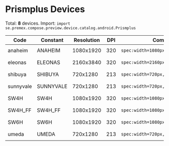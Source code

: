 # Prismplus Devices

Total: **8** devices. Import: `import se.premex.compose.preview.device.catalog.android.Prismplus`

| Code | Constant | Resolution | DPI | Compose Spec | Preview Usage |
|------|----------|------------|-----|-------------|---------------|
| anaheim | ANAHEIM | 1080x1920 | 320 | `spec:width=1080px,height=1920px,dpi=320` | `@Preview(device = Prismplus.ANAHEIM)` |
| eleonas | ELEONAS | 2160x3840 | 320 | `spec:width=2160px,height=3840px,dpi=320` | `@Preview(device = Prismplus.ELEONAS)` |
| shibuya | SHIBUYA | 720x1280 | 213 | `spec:width=720px,height=1280px,dpi=213` | `@Preview(device = Prismplus.SHIBUYA)` |
| sunnyvale | SUNNYVALE | 720x1280 | 213 | `spec:width=720px,height=1280px,dpi=213` | `@Preview(device = Prismplus.SUNNYVALE)` |
| SW4H | SW4H | 1080x1920 | 320 | `spec:width=1080px,height=1920px,dpi=320` | `@Preview(device = Prismplus.SW4H)` |
| SW4H_FF | SW4H_FF | 1080x1920 | 320 | `spec:width=1080px,height=1920px,dpi=320` | `@Preview(device = Prismplus.SW4H_FF)` |
| SW6H | SW6H | 1080x1920 | 320 | `spec:width=1080px,height=1920px,dpi=320` | `@Preview(device = Prismplus.SW6H)` |
| umeda | UMEDA | 720x1280 | 213 | `spec:width=720px,height=1280px,dpi=213` | `@Preview(device = Prismplus.UMEDA)` |

<!-- Generated automatically. Do not edit manually. -->
